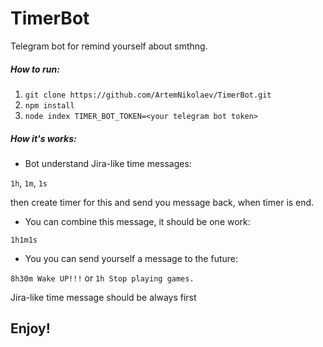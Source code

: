# TimerBot

Telegram bot for remind yourself about smthng.

##### How to run:
1. `git clone https://github.com/ArtemNikolaev/TimerBot.git`
2. `npm install`
3. `node index TIMER_BOT_TOKEN=<your telegram bot token>`

##### How it's works:

- Bot understand Jira-like time messages:

`1h`, `1m`, `1s`

then create timer for this and send you message back, when timer is end.
- You can combine this message, it should be one work:

`1h1m1s`
- You you can send yourself a message to the future:

`8h30m Wake UP!!!` or `1h Stop playing games.`

Jira-like time message should be always first


## Enjoy!
